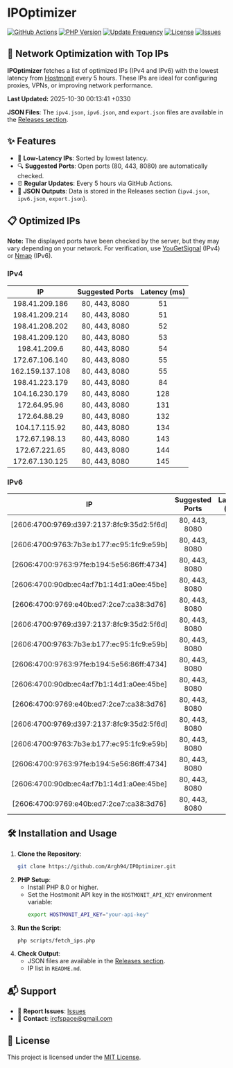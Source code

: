 # IPOptimizer

[![GitHub Actions](https://github.com/Argh94/IPOptimizer/workflows/IPOptimizer/badge.svg)](https://github.com/Argh94/IPOptimizer/actions)
[![PHP Version](https://img.shields.io/badge/PHP-8.0-blue)](https://www.php.net)
[![Update Frequency](https://img.shields.io/badge/Updates-Every%205%20Hours-green)](https://github.com/Argh94/IPOptimizer)
[![License](https://img.shields.io/badge/License-MIT-yellow)](https://opensource.org/licenses/MIT)
[![Issues](https://img.shields.io/github/issues/Argh94/IPOptimizer)](https://github.com/Argh94/IPOptimizer/issues)

## 🚀 Network Optimization with Top IPs

**IPOptimizer** fetches a list of optimized IPs (IPv4 and IPv6) with the lowest latency from [Hostmonit](https://hostmonit.com/) every 5 hours. These IPs are ideal for configuring proxies, VPNs, or improving network performance.

**Last Updated:** 2025-10-30 00:13:41 +0330

**JSON Files**: The `ipv4.json`, `ipv6.json`, and `export.json` files are available in the [Releases section](https://github.com/Argh94/IPOptimizer/releases).

## ✨ Features
- 📡 **Low-Latency IPs**: Sorted by lowest latency.
- 🔍 **Suggested Ports**: Open ports (80, 443, 8080) are automatically checked.
- ⏰ **Regular Updates**: Every 5 hours via GitHub Actions.
- 📄 **JSON Outputs**: Data is stored in the Releases section (`ipv4.json`, `ipv6.json`, `export.json`).

## 📋 Optimized IPs

**Note:** The displayed ports have been checked by the server, but they may vary depending on your network. For verification, use [YouGetSignal](https://www.yougetsignal.com/tools/open-ports/) (IPv4) or [Nmap](https://nmap.org/) (IPv6).

### IPv4
| IP | Suggested Ports | Latency (ms) |
|:---:|:---------------:|:------------:|
| 198.41.209.186 | 80, 443, 8080 | 51 |
| 198.41.209.214 | 80, 443, 8080 | 51 |
| 198.41.208.202 | 80, 443, 8080 | 52 |
| 198.41.209.120 | 80, 443, 8080 | 53 |
| 198.41.209.6 | 80, 443, 8080 | 54 |
| 172.67.106.140 | 80, 443, 8080 | 55 |
| 162.159.137.108 | 80, 443, 8080 | 55 |
| 198.41.223.179 | 80, 443, 8080 | 84 |
| 104.16.230.179 | 80, 443, 8080 | 128 |
| 172.64.95.96 | 80, 443, 8080 | 131 |
| 172.64.88.29 | 80, 443, 8080 | 132 |
| 104.17.115.92 | 80, 443, 8080 | 134 |
| 172.67.198.13 | 80, 443, 8080 | 143 |
| 172.67.221.65 | 80, 443, 8080 | 144 |
| 172.67.130.125 | 80, 443, 8080 | 145 |

### IPv6
| IP | Suggested Ports | Latency (ms) |
|:---:|:---------------:|:------------:|
| [2606:4700:9769:d397:2137:8fc9:35d2:5f6d] | 80, 443, 8080 | 3 |
| [2606:4700:9763:7b3e:b177:ec95:1fc9:e59b] | 80, 443, 8080 | 3 |
| [2606:4700:9763:97fe:b194:5e56:86ff:4734] | 80, 443, 8080 | 3 |
| [2606:4700:90db:ec4a:f7b1:14d1:a0ee:45be] | 80, 443, 8080 | 3 |
| [2606:4700:9769:e40b:ed7:2ce7:ca38:3d76] | 80, 443, 8080 | 3 |
| [2606:4700:9769:d397:2137:8fc9:35d2:5f6d] | 80, 443, 8080 | 3 |
| [2606:4700:9763:7b3e:b177:ec95:1fc9:e59b] | 80, 443, 8080 | 3 |
| [2606:4700:9763:97fe:b194:5e56:86ff:4734] | 80, 443, 8080 | 3 |
| [2606:4700:90db:ec4a:f7b1:14d1:a0ee:45be] | 80, 443, 8080 | 3 |
| [2606:4700:9769:e40b:ed7:2ce7:ca38:3d76] | 80, 443, 8080 | 3 |
| [2606:4700:9769:d397:2137:8fc9:35d2:5f6d] | 80, 443, 8080 | 3 |
| [2606:4700:9763:7b3e:b177:ec95:1fc9:e59b] | 80, 443, 8080 | 3 |
| [2606:4700:9763:97fe:b194:5e56:86ff:4734] | 80, 443, 8080 | 3 |
| [2606:4700:90db:ec4a:f7b1:14d1:a0ee:45be] | 80, 443, 8080 | 3 |
| [2606:4700:9769:e40b:ed7:2ce7:ca38:3d76] | 80, 443, 8080 | 3 |

## 🛠️ Installation and Usage
1. **Clone the Repository**:
   ```bash
   git clone https://github.com/Argh94/IPOptimizer.git
   ```
2. **PHP Setup**:
   - Install PHP 8.0 or higher.
   - Set the Hostmonit API key in the `HOSTMONIT_API_KEY` environment variable:
     ```bash
     export HOSTMONIT_API_KEY="your-api-key"
     ```
3. **Run the Script**:
   ```bash
   php scripts/fetch_ips.php
   ```
4. **Check Output**:
   - JSON files are available in the [Releases section](https://github.com/Argh94/IPOptimizer/releases).
   - IP list in `README.md`.

## 📬 Support
- 🐛 **Report Issues**: [Issues](https://github.com/Argh94/IPOptimizer/issues)
- 📧 **Contact**: [ircfspace@gmail.com](mailto:ircfspace@gmail.com)

## 📄 License
This project is licensed under the [MIT License](https://github.com/Argh94/HandWave/blob/main/LICENCE).
